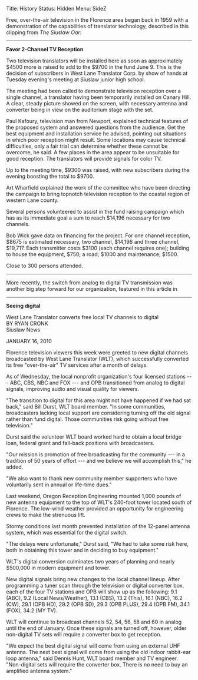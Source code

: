 Title: History
Status: Hidden
Menu: SideZ


Free, over-the-air television in the Florence area began back in 1959
with a demonstration of the capabilities of translator technology,
described in this clipping from *The Siuslaw Oar*:

----


**Favor 2-Channel TV Reception**

Two television translators will be installed here as soon as
approximately $4500 more is raised to add to the $9700 in the fund
June 9. This is the decision of subscribers in West Lane Translator
Corp. by show of hands at Tuesday evening's meeting at Siuslaw junior
high school.

The meeting had been called to demonstrate television reception over a
single channel, a translator having been temporarily installed on
Canary Hill. A clear, steady picture showed on the screen, with
necessary antenna and converter being in view on the auditorium stage
with the set.

Paul Kafoury, television man from Newport, explained technical
features of the proposed system and answered questions from the
audience. Get the best equipment and installation service he advised,
pointing out situations in which poor reception might result. Some
locations may cause technical difficulties, only a fair trial can
determine whether these cannot be overcome, he said. A few places in
the area appear to be unsuitable for good reception. The translators
will provide signals for color TV.

Up to the meeting time, $9300 was raised, with new subscribers during
the evening boosting the total to $9700.

Art Wharfield explained the work of the committee who have been
directing the campaign to bring topnotch television reception to the
coastal region of western Lane county.

Several persons volunteered to assist in the fund raising campaign
which has as its immediate goal a sum to reach $14,196 necessary for
two channels.

Bob Wick gave data on financing for the project. For one channel
reception, $8675 is estimated necessary, two channel, $14,196 and
three channel, $19,717. Each transmitter costs $3100 (each channel
requires one); building to house the equipment, $750; a road; $1000
and maintenance; $1500.

Close to 300 persons attended.



----

More recently, the switch from analog to digital TV transmission was
another big step forward for our organization, featured in this article
in 

----


**Seeing digital**

West Lane Translator converts free local TV channels to digital  
BY RYAN CRONK  
Siuslaw News  

JANUARY 16, 2010

Florence television viewers this week were greeted to new digital
channels broadcasted by West Lane Translator (WLT), which successfully
converted its free "over-the-air" TV services after a month of delays.

As of Wednesday, the local nonprofit organization's four licensed
stations --- ABC, CBS, NBC and FOX --- and OPB transitioned from
analog to digital signals, improving audio and visual quality for
viewers.

"The transition to digital for this area might not have happened if we
had sat back," said Bill Durst, WLT board member. "In some
communities, broadcasters lacking local support are considering
turning off the old signal rather than fund digital.  Those
communities risk going without free television."

Durst said the volunteer WLT board worked hard to obtain a local
bridge loan, federal grant and fall-back positions with broadcasters.

"Our mission is promotion of free broadcasting for the community ---
in a tradition of 50 years of effort --- and we believe we will
accomplish this," he added.

"We also want to thank new community member supporters who have
voluntarily sent in annual or life-time dues."

Last weekend, Oregon Reception Engineering mounted 1,000 pounds of new
antenna equipment to the top of WLT's 240-foot tower located south of
Florence. The low-wind weather provided an opportunity for engineering
crews to make the strenuous lift.

Stormy conditions last month prevented installation of the 12-panel
antenna system, which was essential for the digital switch.

"The delays were unfortunate," Durst said, "We had to take some risk
here, both in obtaining this tower and in deciding to buy equipment."

WLT's digital conversion culminates two years of planning and nearly
$500,000 in modern equipment and tower.

New digital signals bring new changes to the local channel
lineup. After programming a tuner scan through the television or
digital converter box, each of the four TV stations and OPB will show
up as the following: 9.1 (ABC), 9.2 (Local News/Weather), 13.1 (CBS),
13.2 (This), 16.1 (NBC), 16.2 (CW), 29.1 (OPB HD), 29.2 (OPB SD), 29.3
(OPB PLUS), 29.4 (OPB FM), 34.1 (FOX), 34.2 (MY TV).

WLT will continue to broadcast channels 52, 54, 56, 58 and 60 in
analog until the end of January.  Once these signals are turned off,
however, older non-digital TV sets will require a converter box to get
reception.

"We expect the best digital signal will come from using an external
UHF antenna. The next best signal will come from using the old indoor
rabbit-ear loop antenna," said Dennis Hunt, WLT board member and TV
engineer.  "Non-digital sets will require the converter box. There is
no need to buy an amplified antenna system."

